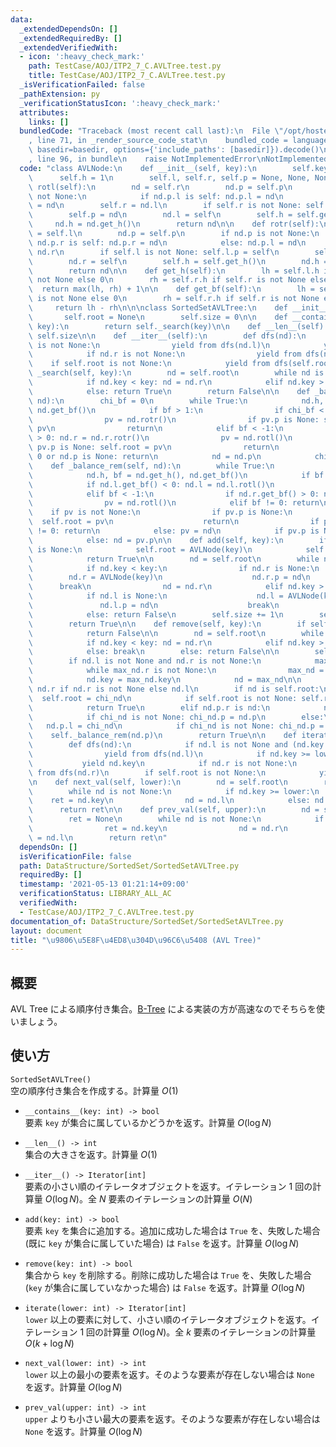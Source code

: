 ```yaml
---
data:
  _extendedDependsOn: []
  _extendedRequiredBy: []
  _extendedVerifiedWith:
  - icon: ':heavy_check_mark:'
    path: TestCase/AOJ/ITP2_7_C.AVLTree.test.py
    title: TestCase/AOJ/ITP2_7_C.AVLTree.test.py
  _isVerificationFailed: false
  _pathExtension: py
  _verificationStatusIcon: ':heavy_check_mark:'
  attributes:
    links: []
  bundledCode: "Traceback (most recent call last):\n  File \"/opt/hostedtoolcache/Python/3.10.6/x64/lib/python3.10/site-packages/onlinejudge_verify/documentation/build.py\"\
    , line 71, in _render_source_code_stat\n    bundled_code = language.bundle(stat.path,\
    \ basedir=basedir, options={'include_paths': [basedir]}).decode()\n  File \"/opt/hostedtoolcache/Python/3.10.6/x64/lib/python3.10/site-packages/onlinejudge_verify/languages/python.py\"\
    , line 96, in bundle\n    raise NotImplementedError\nNotImplementedError\n"
  code: "class AVLNode:\n    def __init__(self, key):\n        self.key = key\n  \
    \      self.h = 1\n        self.l, self.r, self.p = None, None, None\n\n    def\
    \ rotl(self):\n        nd = self.r\n        nd.p = self.p\n        if nd.p is\
    \ not None:\n            if nd.p.l is self: nd.p.l = nd\n            else: nd.p.r\
    \ = nd\n        self.r = nd.l\n        if self.r is not None: self.r.p = self\n\
    \        self.p = nd\n        nd.l = self\n        self.h = self.get_h()\n   \
    \     nd.h = nd.get_h()\n        return nd\n\n    def rotr(self):\n        nd\
    \ = self.l\n        nd.p = self.p\n        if nd.p is not None:\n            if\
    \ nd.p.r is self: nd.p.r = nd\n            else: nd.p.l = nd\n        self.l =\
    \ nd.r\n        if self.l is not None: self.l.p = self\n        self.p = nd\n\
    \        nd.r = self\n        self.h = self.get_h()\n        nd.h = nd.get_h()\n\
    \        return nd\n\n    def get_h(self):\n        lh = self.l.h if self.l is\
    \ not None else 0\n        rh = self.r.h if self.r is not None else 0\n      \
    \  return max(lh, rh) + 1\n\n    def get_bf(self):\n        lh = self.l.h if self.l\
    \ is not None else 0\n        rh = self.r.h if self.r is not None else 0\n   \
    \     return lh - rh\n\n\nclass SortedSetAVLTree:\n    def __init__(self):\n \
    \       self.root = None\n        self.size = 0\n\n    def __contains__(self,\
    \ key):\n        return self._search(key)\n\n    def __len__(self):\n        return\
    \ self.size\n\n    def __iter__(self):\n        def dfs(nd):\n            if nd.l\
    \ is not None:\n                yield from dfs(nd.l)\n            yield nd.key\n\
    \            if nd.r is not None:\n                yield from dfs(nd.r)\n    \
    \    if self.root is not None:\n            yield from dfs(self.root)\n\n    def\
    \ _search(self, key):\n        nd = self.root\n        while nd is not None:\n\
    \            if nd.key < key: nd = nd.r\n            elif nd.key > key: nd = nd.l\n\
    \            else: return True\n        return False\n\n    def _balance_add(self,\
    \ nd):\n        chi_bf = 0\n        while True:\n            nd.h, bf = nd.get_h(),\
    \ nd.get_bf()\n            if bf > 1:\n                if chi_bf < 0: nd.l = nd.l.rotl()\n\
    \                pv = nd.rotr()\n                if pv.p is None: self.root =\
    \ pv\n                return\n            elif bf < -1:\n                if chi_bf\
    \ > 0: nd.r = nd.r.rotr()\n                pv = nd.rotl()\n                if\
    \ pv.p is None: self.root = pv\n                return\n            elif bf ==\
    \ 0 or nd.p is None: return\n            nd = nd.p\n            chi_bf = bf\n\n\
    \    def _balance_rem(self, nd):\n        while True:\n            pv = None\n\
    \            nd.h, bf = nd.get_h(), nd.get_bf()\n            if bf > 1:\n    \
    \            if nd.l.get_bf() < 0: nd.l = nd.l.rotl()\n                pv = nd.rotr()\n\
    \            elif bf < -1:\n                if nd.r.get_bf() > 0: nd.r = nd.r.rotr()\n\
    \                pv = nd.rotl()\n            elif bf != 0: return\n\n        \
    \    if pv is not None:\n                if pv.p is None:\n                  \
    \  self.root = pv\n                    return\n                if pv.get_bf()\
    \ != 0: return\n            else: pv = nd\n            if pv.p is None: return\n\
    \            else: nd = pv.p\n\n    def add(self, key):\n        if self.root\
    \ is None:\n            self.root = AVLNode(key)\n            self.size += 1\n\
    \            return True\n\n        nd = self.root\n        while nd is not None:\n\
    \            if nd.key < key:\n                if nd.r is None:\n            \
    \        nd.r = AVLNode(key)\n                    nd.r.p = nd\n              \
    \      break\n                nd = nd.r\n            elif nd.key > key:\n    \
    \            if nd.l is None:\n                    nd.l = AVLNode(key)\n     \
    \               nd.l.p = nd\n                    break\n                nd = nd.l\n\
    \            else: return False\n        self.size += 1\n        self._balance_add(nd)\n\
    \        return True\n\n    def remove(self, key):\n        if self.root is None:\n\
    \            return False\n\n        nd = self.root\n        while nd is not None:\n\
    \            if nd.key < key: nd = nd.r\n            elif nd.key > key: nd = nd.l\n\
    \            else: break\n        else: return False\n\n        self.size -= 1\n\
    \        if nd.l is not None and nd.r is not None:\n            max_nd = nd.l\n\
    \            while max_nd.r is not None:\n                max_nd = max_nd.r\n\
    \            nd.key = max_nd.key\n            nd = max_nd\n\n        chi_nd =\
    \ nd.r if nd.r is not None else nd.l\n        if nd is self.root:\n          \
    \  self.root = chi_nd\n            if self.root is not None: self.root.p = None\n\
    \            return True\n        elif nd.p.r is nd:\n            nd.p.r = chi_nd\n\
    \            if chi_nd is not None: chi_nd.p = nd.p\n        else:\n         \
    \   nd.p.l = chi_nd\n            if chi_nd is not None: chi_nd.p = nd.p\n    \
    \    self._balance_rem(nd.p)\n        return True\n\n    def iterate(self, lower):\n\
    \        def dfs(nd):\n            if nd.l is not None and (nd.key > lower):\n\
    \                yield from dfs(nd.l)\n            if nd.key >= lower:\n     \
    \           yield nd.key\n            if nd.r is not None:\n                yield\
    \ from dfs(nd.r)\n        if self.root is not None:\n            yield from dfs(self.root)\n\
    \n    def next_val(self, lower):\n        nd = self.root\n        ret = None\n\
    \        while nd is not None:\n            if nd.key >= lower:\n            \
    \    ret = nd.key\n                nd = nd.l\n            else: nd = nd.r\n  \
    \      return ret\n\n    def prev_val(self, upper):\n        nd = self.root\n\
    \        ret = None\n        while nd is not None:\n            if nd.key < upper:\n\
    \                ret = nd.key\n                nd = nd.r\n            else: nd\
    \ = nd.l\n        return ret\n"
  dependsOn: []
  isVerificationFile: false
  path: DataStructure/SortedSet/SortedSetAVLTree.py
  requiredBy: []
  timestamp: '2021-05-13 01:21:14+09:00'
  verificationStatus: LIBRARY_ALL_AC
  verifiedWith:
  - TestCase/AOJ/ITP2_7_C.AVLTree.test.py
documentation_of: DataStructure/SortedSet/SortedSetAVLTree.py
layout: document
title: "\u9806\u5E8F\u4ED8\u304D\u96C6\u5408 (AVL Tree)"
---
```


## 概要
AVL Tree による順序付き集合。[B-Tree](https://neterukun1993.github.io/Library/DataStructure/SortedSet/SortedSetBTree.py) による実装の方が高速なのでそちらを使いましょう。

## 使い方
`SortedSetAVLTree()`  
空の順序付き集合を作成する。計算量 $O(1)$

- `__contains__(key: int) -> bool`  
要素 `key` が集合に属しているかどうかを返す。計算量 $O(\log N)$

- `__len__() -> int`  
集合の大きさを返す。計算量 $O(1)$

- `__iter__() -> Iterator[int]`  
要素の小さい順のイテレータオブジェクトを返す。イテレーション $1$ 回の計算量 $O(\log N)$。全 $N$ 要素のイテレーションの計算量 $O(N)$

- `add(key: int) -> bool`  
要素 `key` を集合に追加する。追加に成功した場合は `True` を、失敗した場合 (既に `key` が集合に属していた場合) は `False` を返す。計算量 $O(\log N)$

- `remove(key: int) -> bool`  
集合から `key` を削除する。削除に成功した場合は `True` を、失敗した場合 (`key` が集合に属していなかった場合) は `False` を返す。計算量 $O(\log N)$

- `iterate(lower: int) -> Iterator[int]`  
`lower` 以上の要素に対して、小さい順のイテレータオブジェクトを返す。イテレーション $1$ 回の計算量 $O(\log N)$。全 $k$ 要素のイテレーションの計算量 $O(k + \log N)$

- `next_val(lower: int) -> int`  
`lower` 以上の最小の要素を返す。そのような要素が存在しない場合は `None` を返す。計算量 $O(\log N)$

- `prev_val(upper: int) -> int`  
`upper` よりも小さい最大の要素を返す。そのような要素が存在しない場合は `None` を返す。計算量 $O(\log N)$
